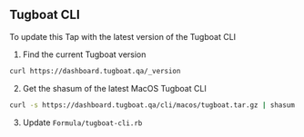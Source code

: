 ## Tugboat CLI

To update this Tap with the latest version of the Tugboat CLI

1. Find the current Tugboat version

```sh
curl https://dashboard.tugboat.qa/_version
```

2. Get the shasum of the latest MacOS Tugboat CLI

```sh
curl -s https://dashboard.tugboat.qa/cli/macos/tugboat.tar.gz | shasum -a 256
```

3. Update `Formula/tugboat-cli.rb`
